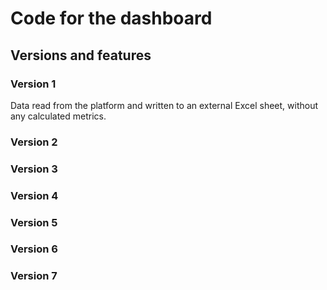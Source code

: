 # Code for the dashboard
## Versions and features
### Version 1
Data read from the platform and written to an external Excel sheet, without any calculated metrics.

### Version 2

### Version 3

### Version 4

### Version 5

### Version 6

### Version 7
